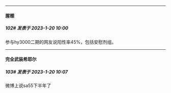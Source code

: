 

*****

####  腥棚  
##### 102#       发表于 2023-1-20 10:00

参与hy3000二期的网友说阳性率45%，包括安慰剂组。

*****

####  完全武装希耶尔  
##### 103#       发表于 2023-1-20 10:07

微博上说sa55下半年了

